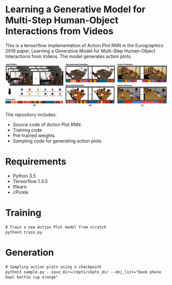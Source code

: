 # Learning a Generative Model for Multi-Step Human-Object Interactions from Videos
This is a tensorflow implementation of Action Plot RNN in the Eurographics 2019 paper, Learning a Generative Model for Multi-Step Human-Object Interactions from Videos. The model generates action plots. 

![Teaser](assets/teaser.jpg)

The repository includes:

* Source code of Action Plot RNN.
* Training code
* Pre-trained weights
* Sampling code for generating action plots

# Requirements
* Python 3.5
* Tensorflow 1.3.0
* tflearn
* cPickle

# Training
```
# Train a new Action Plot model from scratch
python3 train.py
```

# Generation
```
# Sampling action plots using a checkpoint
python3 sample.py --save_dir=/ckpts/ckpts_dir --obj_list="book phone bowl bottle cup orange"
```

